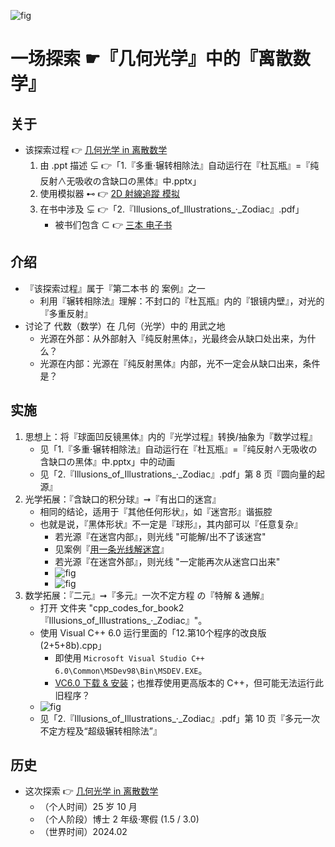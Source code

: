<!-- ![fig](https://raw.githubusercontent.com/ChenZhu-Xie/geometric_optics_2_discrete_mathematics/master/img/1.cover.png "『第三本书』的『狭义相对论』相关『章节』") -->
![fig](https://gitee.com/ChenZhu-Xie/geometric_optics_2_discrete_mathematics/raw/master/img/1.cover.png "『多重·辗转相除法』自动运行在『杜瓦瓶』=『纯反射∧无吸收の含缺口の黑体』中")

# 一场探索 ☛『几何光学』中的『离散数学』

## 关于
* 该探索过程 👉 [几何光学 in 离散数学](https://gitee.com/ChenZhu-Xie/geometric_optics_2_discrete_mathematics)
    1. 由 .ppt 描述 ⊊ 👉「1.『多重·辗转相除法』自动运行在『杜瓦瓶』=『纯反射∧无吸收の含缺口の黑体』中.pptx」
    2. 使用模拟器 ⊷ 👉 [2D 射線追蹤 模拟](https://gitee.com/ChenZhu-Xie/ray_optics__xcz)
    <!-- 3. 在书中涉及 ⊊ [Ray & Wave Optics simulation](https://gitee.com/ChenZhu-Xie/geometric_optics_2_discrete_mathematics/master/A_guided_tour_to_Ray_&_Wave_Optics_Simulation.pptx) -->
    3. 在书中涉及 ⊊ 👉「2.『Illusions_of_Illustrations_·_Zodiac』.pdf」
        * 被书们包含 ⊂ 👉 [三本 电子书](https://gitee.com/ChenZhu-Xie/geometric_optics_2_discrete_mathematics)

## 介绍
* 『该探索过程』属于『第二本书 的 案例』之一
    * 利用『辗转相除法』理解：不封口的『杜瓦瓶』内的『银镜内壁』，对光的『多重反射』
* 讨论了 代数（数学）在 几何（光学）中的 用武之地
    * 光源在外部：从外部射入『纯反射黑体』，光最终会从缺口处出来，为什么？
    * 光源在内部：光源在『纯反射黑体』内部，光不一定会从缺口出来，条件是？

## 实施
1. 思想上：将『球面凹反镜黑体』内的『光学过程』转换/抽象为『数学过程』
    * 见「1.『多重·辗转相除法』自动运行在『杜瓦瓶』=『纯反射∧无吸收の含缺口の黑体』中.pptx」中的动画
    * 见「2.『Illusions_of_Illustrations_·_Zodiac』.pdf」第 8 页『圆向量的起源』
2. 光学拓展：『含缺口的积分球』➞『有出口的迷宫』
    * 相同的结论，适用于『其他任何形状』，如『迷宫形』谐振腔
    * 也就是说，『黑体形状』不一定是『球形』，其内部可以『任意复杂』
        * 若光源『在迷宫内部』，则光线 "可能解/出不了该迷宫"
        * 见案例『[用一条光线解迷宫](https://phydemo.app/ray-optics/cn/gallery/maze-solution)』
        * 若光源『在迷宫外部』，则光线 "一定能再次从迷宫口出来"
        * ![fig](https://gitee.com/ChenZhu-Xie/geometric_optics_2_discrete_mathematics/raw/master/img/maze_1.1.png "What goes up, must come down.")
        * ![fig](https://gitee.com/ChenZhu-Xie/geometric_optics_2_discrete_mathematics/raw/master/img/maze_2.1.png "What goes in, must come out.")
3. 数学拓展：『二元』➞『多元』一次不定方程 の『特解 & 通解』
    * 打开 文件夹 "cpp_codes_for_book2『Illusions_of_Illustrations_·_Zodiac』"。
    * 使用 Visual C++ 6.0 运行里面的「12.第10个程序的改良版(2+5+8b).cpp」
        * 即使用 `Microsoft Visual Studio C++ 6.0\Common\MSDev98\Bin\MSDEV.EXE`。
        * [VC6.0 下载 & 安装](https://mp.weixin.qq.com/s/6YNbpj6RlCNh9zZd5K1wQA)；也推荐使用更高版本的 C++，但可能无法运行此旧程序？
    * ![fig](https://gitee.com/ChenZhu-Xie/geometric_optics_2_discrete_mathematics/raw/master/img/book_2-6.png "『多重·辗转相除法』解『多元·一次不定方程』")
    * 见「2.『Illusions_of_Illustrations_·_Zodiac』.pdf」第 10 页『多元一次不定方程及“超级辗转相除法”』

## 历史
* 这次探索 👉 [几何光学 in 离散数学](https://gitee.com/ChenZhu-Xie/geometric_optics_2_discrete_mathematics)
    * （个人时间）25 岁 10 月
    * （个人阶段）博士 2 年级·寒假 (1.5 / 3.0)
    * （世界时间）2024.02

<!-- ## 软件架构
软件架构说明


## 安装教程

1.  xxxx
2.  xxxx
3.  xxxx

## 使用说明

1.  xxxx
2.  xxxx
3.  xxxx

## 参与贡献

1.  Fork 本仓库
2.  新建 Feat_xxx 分支
3.  提交代码
4.  新建 Pull Request


## 特技

1.  使用 Readme\_XXX.md 来支持不同的语言，例如 Readme\_en.md, Readme\_zh.md
2.  Gitee 官方博客 [blog.gitee.com](https://blog.gitee.com)
3.  你可以 [https://gitee.com/explore](https://gitee.com/explore) 这个地址来了解 Gitee 上的优秀开源项目
4.  [GVP](https://gitee.com/gvp) 全称是 Gitee 最有价值开源项目，是综合评定出的优秀开源项目
5.  Gitee 官方提供的使用手册 [https://gitee.com/help](https://gitee.com/help)
6.  Gitee 封面人物是一档用来展示 Gitee 会员风采的栏目 [https://gitee.com/gitee-stars/](https://gitee.com/gitee-stars/) -->
